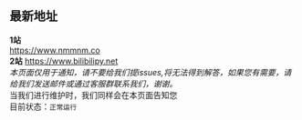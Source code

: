## 最新地址   
**1站**   
https://www.nmmnm.co   
**2站**
https://www.bilibilipy.net   
*本页面仅用于通知，请不要给我们提issues,将无法得到解答，如果您有需要，请给我们发送邮件或通过客服群联系我们，谢谢。*  
当我们进行维护时，我们同样会在本页面告知您   
目前状态：`正常运行`






